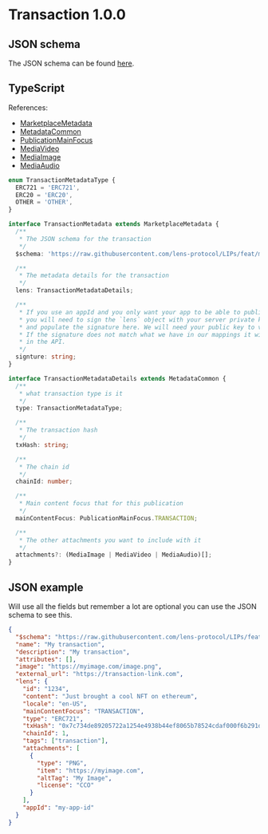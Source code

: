 # Transaction 1.0.0

## JSON schema

The JSON schema can be found [here](./schema.json).

## TypeScript

References:

- [MarketplaceMetadata](../../shared-ts-interfaces/marketplace-metadata.ts)
- [MetadataCommon](../../shared-ts-interfaces/metadata-common.ts)
- [PublicationMainFocus](../../shared-ts-interfaces/publication-main-focus.ts)
- [MediaVideo](../../shared-ts-interfaces/media/media-video.ts)
- [MediaImage](../../shared-ts-interfaces/media/media-image.ts)
- [MediaAudio](../../shared-ts-interfaces/media/media-audio.ts)

```ts
enum TransactionMetadataType {
  ERC721 = 'ERC721',
  ERC20 = 'ERC20',
  OTHER = 'OTHER',
}

interface TransactionMetadata extends MarketplaceMetadata {
  /**
   * The JSON schema for the transaction
   */
  $schema: 'https://raw.githubusercontent.com/lens-protocol/LIPs/feat/metadata-standards/lens-metadata-standards/publication/transaction/1.0.0/schema.json';

  /**
   * The metadata details for the transaction
   */
  lens: TransactionMetadataDetails;

  /**
   * If you use an appId and you only want your app to be able to publish under it,
   * you will need to sign the `lens` object with your server private key
   * and populate the signature here. We will need your public key to verify this.
   * If the signature does not match what we have in our mappings it will not be surfaced
   * in the API.
   */
  signture: string;
}

interface TransactionMetadataDetails extends MetadataCommon {
  /**
   * what transaction type is it
   */
  type: TransactionMetadataType;

  /**
   * The transaction hash
   */
  txHash: string;

  /**
   * The chain id
   */
  chainId: number;

  /**
   * Main content focus that for this publication
   */
  mainContentFocus: PublicationMainFocus.TRANSACTION;

  /**
   * The other attachments you want to include with it
   */
  attachments?: (MediaImage | MediaVideo | MediaAudio)[];
}
```

## JSON example

Will use all the fields but remember a lot are optional you can use the JSON schema to see this.

```json
{
  "$schema": "https://raw.githubusercontent.com/lens-protocol/LIPs/feat/metadata-standards/lens-metadata-standards/publication/transaction/1.0.0/schema.json",
  "name": "My transaction",
  "description": "My transaction",
  "attributes": [],
  "image": "https://myimage.com/image.png",
  "external_url": "https://transaction-link.com",
  "lens": {
    "id": "1234",
    "content": "Just brought a cool NFT on ethereum",
    "locale": "en-US",
    "mainContentFocus": "TRANSACTION",
    "type": "ERC721",
    "txHash": "0x7c734de89205722a1254e4938b44ef8065b78524cdaf000f6b291dcbebd057d8",
    "chainId": 1,
    "tags": ["transaction"],
    "attachments": [
      {
        "type": "PNG",
        "item": "https://myimage.com",
        "altTag": "My Image",
        "license": "CCO"
      }
    ],
    "appId": "my-app-id"
  }
}
```
